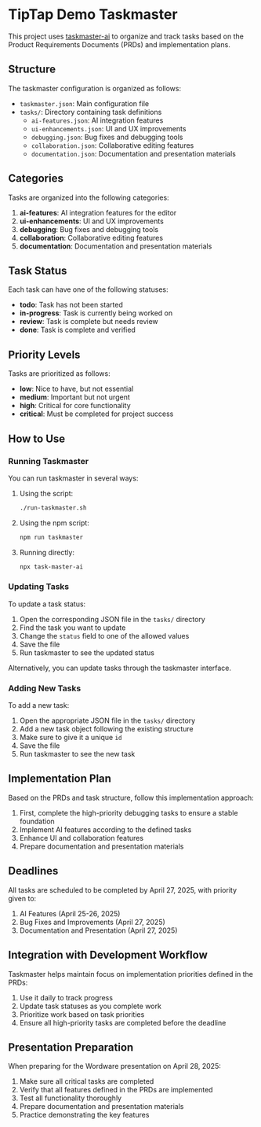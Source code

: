 # TipTap Demo Taskmaster

This project uses [taskmaster-ai](https://github.com/maxwelljoslyn/taskmaster-ai) to organize and track tasks based on the Product Requirements Documents (PRDs) and implementation plans.

## Structure

The taskmaster configuration is organized as follows:

- `taskmaster.json`: Main configuration file
- `tasks/`: Directory containing task definitions
  - `ai-features.json`: AI integration features
  - `ui-enhancements.json`: UI and UX improvements
  - `debugging.json`: Bug fixes and debugging tools
  - `collaboration.json`: Collaborative editing features
  - `documentation.json`: Documentation and presentation materials

## Categories

Tasks are organized into the following categories:

1. **ai-features**: AI integration features for the editor
2. **ui-enhancements**: UI and UX improvements
3. **debugging**: Bug fixes and debugging tools
4. **collaboration**: Collaborative editing features
5. **documentation**: Documentation and presentation materials

## Task Status

Each task can have one of the following statuses:

- **todo**: Task has not been started
- **in-progress**: Task is currently being worked on
- **review**: Task is complete but needs review
- **done**: Task is complete and verified

## Priority Levels

Tasks are prioritized as follows:

- **low**: Nice to have, but not essential
- **medium**: Important but not urgent
- **high**: Critical for core functionality
- **critical**: Must be completed for project success

## How to Use

### Running Taskmaster

You can run taskmaster in several ways:

1. Using the script:
   ```bash
   ./run-taskmaster.sh
   ```

2. Using the npm script:
   ```bash
   npm run taskmaster
   ```

3. Running directly:
   ```bash
   npx task-master-ai
   ```

### Updating Tasks

To update a task status:

1. Open the corresponding JSON file in the `tasks/` directory
2. Find the task you want to update
3. Change the `status` field to one of the allowed values
4. Save the file
5. Run taskmaster to see the updated status

Alternatively, you can update tasks through the taskmaster interface.

### Adding New Tasks

To add a new task:

1. Open the appropriate JSON file in the `tasks/` directory
2. Add a new task object following the existing structure
3. Make sure to give it a unique `id`
4. Save the file
5. Run taskmaster to see the new task

## Implementation Plan

Based on the PRDs and task structure, follow this implementation approach:

1. First, complete the high-priority debugging tasks to ensure a stable foundation
2. Implement AI features according to the defined tasks
3. Enhance UI and collaboration features
4. Prepare documentation and presentation materials

## Deadlines

All tasks are scheduled to be completed by April 27, 2025, with priority given to:

1. AI Features (April 25-26, 2025)
2. Bug Fixes and Improvements (April 27, 2025)
3. Documentation and Presentation (April 27, 2025)

## Integration with Development Workflow

Taskmaster helps maintain focus on implementation priorities defined in the PRDs:

1. Use it daily to track progress
2. Update task statuses as you complete work
3. Prioritize work based on task priorities
4. Ensure all high-priority tasks are completed before the deadline

## Presentation Preparation

When preparing for the Wordware presentation on April 28, 2025:

1. Make sure all critical tasks are completed
2. Verify that all features defined in the PRDs are implemented
3. Test all functionality thoroughly
4. Prepare documentation and presentation materials
5. Practice demonstrating the key features
